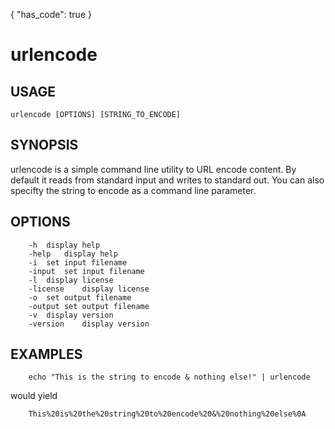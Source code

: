 {
    "has_code": true
}


# urlencode

## USAGE

    urlencode [OPTIONS] [STRING_TO_ENCODE]

## SYNOPSIS

urlencode is a simple command line utility to URL encode content. By default
it reads from standard input and writes to standard out.  You can
also specifty the string to encode as a command line parameter.

## OPTIONS

```
	-h	display help
	-help	display help
	-i	set input filename
	-input	set input filename
	-l	display license
	-license	display license
	-o	set output filename
	-output	set output filename
	-v	display version
	-version	display version
```

## EXAMPLES

```shell
    echo "This is the string to encode & nothing else!" | urlencode
```

would yield

```
    This%20is%20the%20string%20to%20encode%20&%20nothing%20else%0A
```



